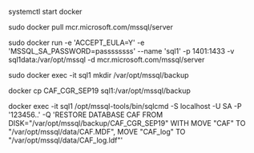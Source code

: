systemctl start docker

sudo docker pull mcr.microsoft.com/mssql/server

sudo docker run -e 'ACCEPT_EULA=Y' -e 'MSSQL_SA_PASSWORD=passssssss' --name 'sql1' -p 1401:1433 -v sql1data:/var/opt/mssql -d mcr.microsoft.com/mssql/server

sudo docker exec -it sql1 mkdir /var/opt/mssql/backup

docker cp CAF_CGR_SEP19 sql1:/var/opt/mssql/backup

docker exec -it sql1 /opt/mssql-tools/bin/sqlcmd -S localhost -U SA -P '123456..' -Q 'RESTORE DATABASE CAF FROM DISK="/var/opt/mssql/backup/CAF_CGR_SEP19" WITH MOVE "CAF" TO "/var/opt/mssql/data/CAF.MDF", MOVE "CAF_log" TO "/var/opt/mssql/data/CAF_log.ldf"'  

